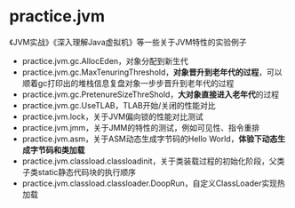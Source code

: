 # practice.jvm
《JVM实战》《深入理解Java虚拟机》等一些关于JVM特性的实验例子
 - practice.jvm.gc.AllocEden，对象分配到新生代
 - practice.jvm.gc.MaxTenuringThreshold，**对象晋升到老年代的过程**，可以顺着gc打印出的堆栈信息复盘对象一步步晋升到老年代的过程
 - practice.jvm.gc.PretenureSizeThreShold，**大对象直接进入老年代**的过程
 - practice.jvm.gc.UseTLAB，TLAB开始/关闭的性能对比
 - practice.jvm.lock，关于JVM偏向锁的性能对比测试
 - practice.jvm.jmm，关于JMM的特性的测试，例如可见性、指令重排
 - practice.jvm.asm，关于ASM动态生成字节码的Hello World，**体验下动态生成字节码和类加载**
 - practice.jvm.classload.classloadinit，关于类装载过程的初始化阶段，父类子类static静态代码块的执行顺序
 - practice.jvm.classload.classloader.DoopRun，自定义ClassLoader实现热加载
